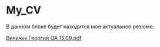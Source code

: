 # My_CV

В данном блоке будет находится мое актуальное резюме:


[Виничук Георгий QA 15.09.pdf](https://github.com/GeorgeVinichuk/My_CV/files/12621643/QA.15.09.pdf)
